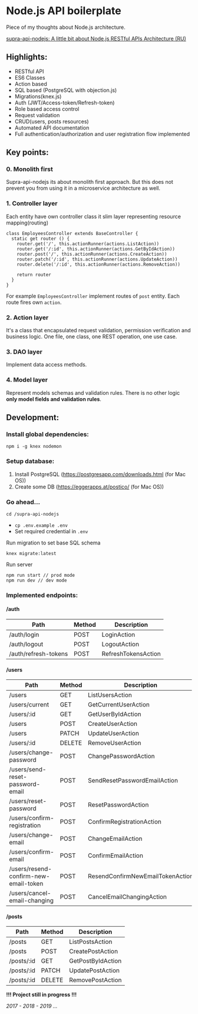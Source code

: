 # Node.js API boilerplate

Piece of my thoughts about Node.js architecture.

[supra-api-nodejs: A little bit about Node.js RESTful APIs Architecture (RU)](https://gist.github.com/zmts/6ac57301e2e8e8e9e059e9c087732c05)

## Highlights:
- RESTful API
- ES6 Classes
- Action based
- SQL based (PostgreSQL with objection.js)
- Migrations(knex.js)
- Auth (JWT/Access-token/Refresh-token)
- Role based access control
- Request validation
- CRUD(users, posts resources)
- Automated API documentation
- Full authentication/authorization and user registration flow implemented

## Key points:
### 0. Monolith first
Supra-api-nodejs its about monolith first approach. But this does not prevent you from using it in a microservice architecture as well.

### 1. Controller layer
Each entity have own controller class it slim layer representing resource mapping(routing) 
```
class EmployeesController extends BaseController {
  static get router () {
    router.get('/', this.actionRunner(actions.ListAction))
    router.get('/:id', this.actionRunner(actions.GetByIdAction))
    router.post('/', this.actionRunner(actions.CreateAction))
    router.patch('/:id', this.actionRunner(actions.UpdateAction))
    router.delete('/:id', this.actionRunner(actions.RemoveAction))

    return router
  }
}
``` 
For example `EmployeesController` implement routes of `post` entity. Each route fires own `action`. 

### 2. Action layer
It's a class that encapsulated request validation, permission verification and business logic. One file, one class, one REST operation, one use case.

### 3. DAO layer
Implement data access methods.

### 4. Model layer
Represent models schemas and validation rules. There is no other logic __only model fields and validation rules__.
## Development:

### Install global dependencies:
```
npm i -g knex nodemon
```
### Setup database:
1. Install PostgreSQL (https://postgresapp.com/downloads.html (for Mac OS))
2. Create some DB (https://eggerapps.at/postico/ (for Mac OS))

### Go ahead...
```
cd /supra-api-nodejs
```
- `cp .env.example .env`
- Set required credential in `.env` 

Run migration to set base SQL schema
```
knex migrate:latest
```

Run server
```
npm run start // prod mode
npm run dev // dev mode
```

### Implemented endpoints:

#### /auth
Path | Method | Description
---|---|---
/auth/login | POST | LoginAction
/auth/logout | POST | LogoutAction
/auth/refresh-tokens | POST | RefreshTokensAction

#### /users
Path | Method | Description
---|---|---
/users | GET | ListUsersAction
/users/current | GET | GetCurrentUserAction
/users/:id | GET | GetUserByIdAction
/users | POST | CreateUserAction
/users | PATCH | UpdateUserAction
/users/:id | DELETE | RemoveUserAction
/users/change-password | POST | ChangePasswordAction
/users/send-reset-password-email | POST | SendResetPasswordEmailAction
/users/reset-password | POST | ResetPasswordAction
/users/confirm-registration | POST | ConfirmRegistrationAction
/users/change-email | POST | ChangeEmailAction
/users/confirm-email | POST | ConfirmEmailAction
/users/resend-confirm-new-email-token | POST | ResendConfirmNewEmailTokenAction
/users/cancel-email-changing | POST | CancelEmailChangingAction

#### /posts
Path | Method | Description
---|---|---
/posts | GET | ListPostsAction
/posts | POST | CreatePostAction
/posts/:id | GET | GetPostByIdAction
/posts/:id | PATCH | UpdatePostAction
/posts/:id | DELETE | RemovePostAction

__!!! Project still in progress !!!__

_2017 - 2018 - 2019 ..._
